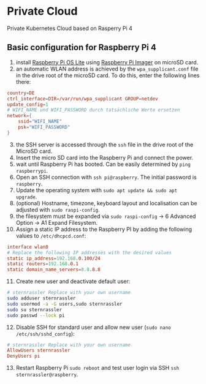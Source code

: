# Private Cloud

Private Kubernetes Cloud based on Rasperry Pi 4

## Basic configuration for Raspberry Pi 4

1. install [Raspberry Pi OS Lite](https://www.raspberrypi.org/software/operating-systems/) using [Raspberry Pi Imager](https://www.raspberrypi.org/software/) on microSD card.
2. an automatic WLAN address is achieved by the ``wpa_supplicant.conf`` file in the drive root of the microSD card. To do this, enter the following lines there:

```conf
country=DE
ctrl_interface=DIR=/var/run/wpa_supplicant GROUP=netdev
update_config=1
# WIFI_NAME und WIFI_PASSWORD durch tatsächliche Werte ersetzen
network={
    ssid="WIFI_NAME"
    psk="WIFI_PASSWORD"
}
```

3. the SSH server is accessed through the ``ssh`` file in the drive root of the MicroSD card.
4. Insert the micro SD card into the Raspberry Pi and connect the power.
5. wait until Raspberry Pi has booted. Can be easily determined by ``ping raspberrypi``.
6. Open an SSH connection with ``ssh pi@raspberry``. The initial password is ``raspberry``.
7. Update the operating system with ``sudo apt update && sudo apt upgrade``.
8. (optional) Hostname, timezone, keyboard layout and localisation can be adjusted with ``sudo raspi-config``.
9. the filesystem must be expanded via ``sudo raspi-config`` -> 6 Advanced Option -> A1 Expand Filesystem.
10. Assign a static IP address to the Raspberry PI by adding the following values to ``/etc/dhcpcd.conf``:

```conf
interface wlan0
# Replace the following IP addresses with the desired values
static ip_address=192.168.0.100/24 
static routers=192.168.0.1
static domain_name_servers=8.8.8.8
```

11. Create new user and deactivate default user:

```sh
# sternrassler Replace with your own username
sudo adduser sternrassler
sudo usermod -a -G users,sudo sternrassler
sudo su sternrassler
sudo passwd --lock pi
```

12. Disable SSH for standard user and allow new user (``sudo nano /etc/ssh/sshd_config``):

```conf
# sternrassler Replace with your own username
AllowUsers sternrassler
DenyUsers pi
```

13. Restart Raspberry Pi ``sudo reboot`` and test user login via SSH ``ssh sternrassler@raspberry``.

